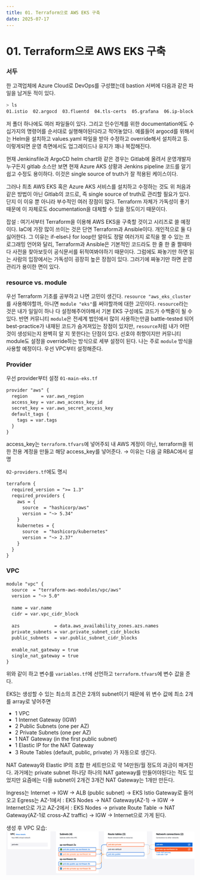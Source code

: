 ```yaml
---
title: 01. Terraform으로 AWS EKS 구축
date: 2025-07-17
---
```

# 01. Terraform으로 AWS EKS 구축
### 서두
한 고객업체에 Azure Cloud로 DevOps를 구성했는데
bastion 서버에 다음과 같은 파일을 남겨둔 적이 있다.

```sh
> ls
01.istio  02.argocd  03.fluentd  04.tls-certs  05.grafana  06.ip-block  cronicle  redis
```

저 폴더 하나에도 여러 파일들이 있다.
그리고 인수인계를 위한 documentation에도 수십가지의 명령어를 순서대로 실행해야된다라고 적어놓았다.
예를들어 argocd를 위해서는 Helm을 설치하고 values.yaml 파일을 받아 수정하고 override해서 설치하고 등.
이렇게되면 운영 측면에서도 업그레이드나 유지가 꽤나 복잡해진다.

현재 Jenkinsfile과 ArgoCD helm chart와 같은 경우는 Gitlab에 올려서 운영개발자 누구든지 gitlab 소스만 보면 현재 Azure AKS 상황과 Jenkins pipeline 코드를 알기 쉽고 수정도 용이하다. 이것은 single source of truth가 잘 적용된 케이스이다.

그러나 최초 AWS EKS 혹은 Azure AKS 서비스를 설치하고 수정하는 것도 위 처음과 같은 방법이 아닌 Gitlab의 코드로, 즉 single source of truth로 관리할 필요가 있다.
단지 이 이유 뿐 아니라 부수적인 여러 장점이 많다. Terraform 자체가 가독성이 좋기 때문에 이 자체로도 documentation을 대체할 수 있을 정도이기 때문이다.

잡설 : 
여기서부터 Terraform을 이용해 AWS EKS을 구축할 것이고 시리즈로 쓸 예정이다.
IaC에 가장 많이 쓰이는 것은 단연 Terraform과 Ansible이다.
개인적으로 둘 다 싫어한다.
그 이유는 if-else나 for loop만 알아도 정말 여러가지 로직을 짤 수 있는 프로그래밍 언어와 달리,
Terraform과 Ansible은 기본적인 코드라도 한 줄 한 줄 짤때마다 사전을 찾아보듯이 공식문서를 뒤적여봐야하기 때문이다.
그럼에도 짜놓기만 하면 읽는 사람의 입장에서는 가독성이 굉장히 높은 장점이 있다.
그러기에 짜놓기만 하면 운영 관리가 용이한 면이 있다.
### resource vs. module
우선 Terraform 기초를 공부하고 나면 고민이 생긴다.
`resource "aws_eks_cluster`를 사용해야할까, 아니면 `module "eks"`를 써야할까에 대한 고민이다.
`resource`라는 것은 내가 일일이 하나 다 설정해주어야해서 기본 EKS 구성에도 코드가 수백줄이 될 수 있다.
반면 커뮤니티 `module`은 전세계 법인에서 많이 사용하는만큼 battle-tested 되어 best-practice가 내재된 코드가 숨겨져있는 장점이 있지만, `resource`처럼 내가 어떤 것이 생성되는지 완벽히 알 지 못한다는 단점이 있다.
선호야 취향이지만 커뮤니티 module도 설정을 override하는 방식으로 세부 설정이 된다.
나는 주로 `module` 방식을 사용할 예정이다.
우선 VPC부터 설정해준다.

### Provider
우선 provider부터 설정
`01-main-eks.tf`

```hcl
provider "aws" {
  region     = var.aws_region
  access_key = var.aws_access_key_id
  secret_key = var.aws_secret_access_key
  default_tags {
    tags = var.tags
  }
}
```

access_key는 `terraform.tfvars`에 넣어주되 내 AWS 계정이 아닌, terraform을 위한 전용 계정을 만들고 해당 access_key를 넣어준다. → 이유는 다음 글 RBAC에서 설명

`02-providers.tf`에도 명시

```hcl
terraform {
  required_version = ">= 1.3"
  required_providers {
    aws = {
      source  = "hashicorp/aws"
      version = "~> 5.34"
    }
    kubernetes = {
      source  = "hashicorp/kubernetes"
      version = "~> 2.37"
    }
  }
}
```

### VPC
```hcl ln:true
module "vpc" {
  source  = "terraform-aws-modules/vpc/aws"
  version = "~> 5.0"
  
  name = var.name
  cidr = var.vpc_cidr_block
  
  azs             = data.aws_availability_zones.azs.names
  private_subnets = var.private_subnet_cidr_blocks
  public_subnets  = var.public_subnet_cidr_blocks
  
  enable_nat_gateway = true
  single_nat_gateway = true
}
```

위와 같이 하고 변수를 `variables.tf`에 선언하고 `terraform.tfvars`에 변수 값을 준다.

EKS는 생성할 수 있는 최소의 조건은 2개의 subnet이기 때문에 위 변수 값에 최소 2개를 array로 넣어주면

- 1 VPC
- 1 Internet Gateway (IGW)
- 2 Public Subnets (one per AZ)
- 2 Private Subnets (one per AZ)
- 1 NAT Gateway (in the first public subnet)
- 1 Elastic IP for the NAT Gateway
- 3 Route Tables (default, public, private)
가 자동으로 생긴다.

NAT Gateway와 Elastic IP의 조합 한 세트만으로 약 14만원/월 정도의 과금이 매겨진다.
과거에는 private subnet 하나당 하나의 NAT gateway를 만들어야된다는 적도 있었지만 요즘에는 다들 subnet이 2개건 3개건 NAT Gateway는 1개만 만든다.

Ingress는
	Internet → IGW → ALB (public subnet) → EKS Istio Gateway로 들어오고
Egress는
	AZ-1에서 : EKS Nodes → NAT Gateway(AZ-1) → IGW → Internet으로 가고
	AZ-2에서 : EKS Nodes → private Route Table → NAT Gateway(AZ-1로 cross-AZ traffic) → IGW → Internet으로 가게 된다.

생성 후 VPC 모습:
![](./_images/Pasted%20image%2020250717150331.png)